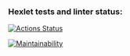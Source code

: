 ### Hexlet tests and linter status:
[![Actions Status](https://github.com/ByronDakFox/python-project-140/actions/workflows/hexlet-check.yml/badge.svg)](https://github.com/ByronDakFox/python-project-140/actions)

[![Maintainability](https://qlty.sh/gh/ByronDakFox/projects/python-project-140/maintainability.svg)](https://qlty.sh/gh/ByronDakFox/projects/python-project-140)